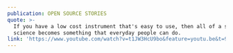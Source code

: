 ```yaml
---
publication: OPEN SOURCE STORIES
quote: >-
  If you have a low cost instrument that's easy to use, then all of a sudden
  science becomes something that everyday people can do.
link: 'https://www.youtube.com/watch?v=t1JW3HcU9bo&feature=youtu.be&t=9m59s'
---
```


